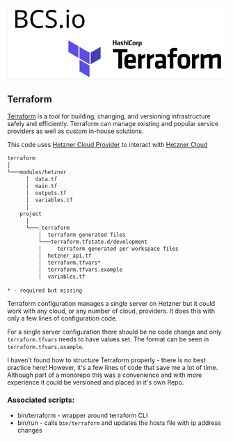 ![Bcs.io](../docs/images/terraform_banner.svg)

## Terraform

[Terraform][1] is a tool for building, changing, and versioning infrastructure safely and efficiently. Terraform can manage existing and popular service providers as well as custom in-house solutions.

This code uses [Hetzner Cloud Provider][2] to interact with [Hetzner Cloud][3]

```
terraform
│
└───modules/hetzner
      │  data.tf
      │  main.tf
      │  outputs.tf
      │  variables.tf
      │
    project
      │
      └───.terraform
          │  terraform generated files
          └───terraform.tfstate.d/development
          │     terraform generated per workspace files
          │  hetzner_api.tf
          │  terraform.tfvars*
          │  terraform.tfvars.example
          │  variables.tf

* - required but missing
```

Terraform configuration manages a single server on Hetzner but it could work with any cloud, or any number of cloud, providers. It does this with only a few lines of configuration code.

For a single server configuration there should be no code change and only `terraform.tfvars` needs to have values set. The format can be seen in `terraform.tfvars.example`.

I haven't found how to structure Terraform properly - there is no best practice here! However, it's a few lines of code that save me a lot of time. Although part of a monorepo this was a convenience and with more experience it could be versioned and placed in it's own Repo.

### Associated scripts:
- bin/terraform - wrapper around terraform CLI
- bin/run - calls `bin/terraform` and updates the hosts file with ip address changes


[1]: https://www.terraform.io/intro/index.html
[2]: https://www.terraform.io/docs/providers/hcloud/index.html
[3]: https://www.hetzner.de/cloud

